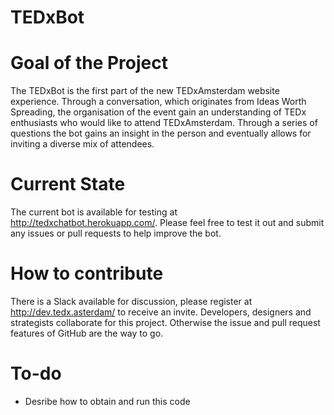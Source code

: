 # TEDxBot

# Goal of the Project
The TEDxBot is the first part of the new TEDxAmsterdam website experience. Through a conversation, which originates from Ideas Worth Spreading, the organisation of the event gain an understanding of TEDx enthusiasts who would like to attend TEDxAmsterdam. Through a series of questions the bot gains an insight in the person and eventually allows for inviting a diverse mix of attendees. 

# Current State 
The current bot is available for testing at http://tedxchatbot.herokuapp.com/. Please feel free to test it out and submit any issues or pull requests to help improve the bot. 

# How to contribute
There is a Slack available for discussion, please register at http://dev.tedx.asterdam/ to receive an invite. Developers, designers and strategists collaborate for this project. Otherwise the issue and pull request features of GitHub are the way to go. 

# To-do

- Desribe how to obtain and run this code
